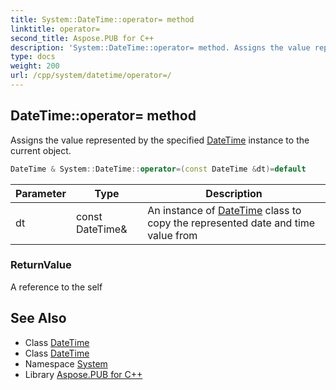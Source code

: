 ```yaml
---
title: System::DateTime::operator= method
linktitle: operator=
second_title: Aspose.PUB for C++
description: 'System::DateTime::operator= method. Assigns the value represented by the specified DateTime instance to the current object in C++.'
type: docs
weight: 200
url: /cpp/system/datetime/operator=/
---
```

## DateTime::operator= method


Assigns the value represented by the specified [DateTime](../) instance to the current object.

```cpp
DateTime & System::DateTime::operator=(const DateTime &dt)=default
```


| Parameter | Type | Description |
| --- | --- | --- |
| dt | const DateTime\& | An instance of [DateTime](../) class to copy the represented date and time value from |

### ReturnValue

A reference to the self

## See Also

* Class [DateTime](../)
* Class [DateTime](../)
* Namespace [System](../../)
* Library [Aspose.PUB for C++](../../../)
